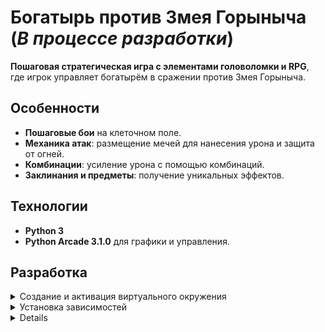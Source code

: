 # Богатырь против Змея Горыныча (*В процессе разработки*)

**Пошаговая стратегическая игра с элементами головоломки и RPG**, где игрок управляет богатырём в сражении против Змея Горыныча.  

## Особенности  
- **Пошаговые бои** на клеточном поле.  
- **Механика атак**: размещение мечей для нанесения урона и защита от огней. 
- **Комбинации**: усиление урона с помощью комбинаций.
- **Заклинания и предметы**: получение уникальных эффектов.

## Технологии  
- **Python 3**
- **Python Arcade 3.1.0** для графики и управления.

## Разработка
<details>
<summary>Создание и активация виртуального окружения</summary>

> python3 -m venv venv  
> source venv/bin/activate
</details>

<details>
<summary>Установка зависимостей</summary>

> pip install -r requirements.txt
</details>

<details>
<symmary>Финальная сборка</summary>

> pyinstaller --onefile --windowed --icon=assets/icons/icon.png --add-data="assets/*:assets" main.py
</details>